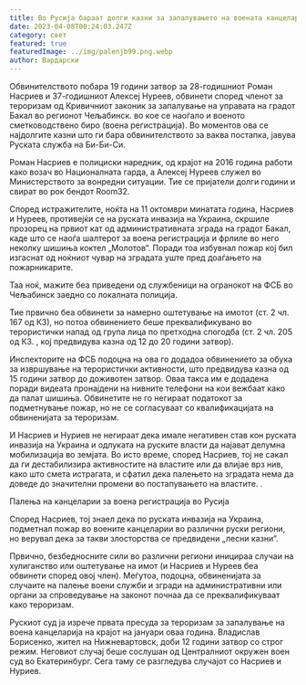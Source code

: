 ```yaml
---
title: Во Русија бараат долги казни за запалувањето на воената канцеларија
date: 2023-04-08T00:24:03.247Z
category: свет
featured: true
featuredImage: ../img/palenjb99.png.webp
author: Вардарски
---
```


Обвинителството побара 19 години затвор за 28-годишниот Роман Насриев и 37-годишниот Алексеј Нуреев, обвинети според членот за тероризам од Кривичниот законик за запалување на управата на градот Бакал во регионот Чељабинск. во кое се наоѓало и военото сметководствено биро (воена регистрација). Во моментов ова се најдолгите казни што ги бара обвинителството за ваква постапка, јавува Руската служба на Би-Би-Си.

Роман Насриев е полициски наредник, од крајот на 2016 година работи како возач во Националната гарда, а Алексеј Нуреев служел во Министерството за вонредни ситуации. Тие се пријатели долги години и свират во рок бендот Room32.

Според истражителите, ноќта на 11 октомври минатата година, Насриев и Нуреев, противејќи се на руската инвазија на Украина, скршиле прозорец на првиот кат од административната зграда на градот Бакал, каде што се наоѓа шалтерот за воена регистрација и фрлиле во него неколку шишиња коктел „Молотов“. Поради тоа избувнал пожар кој бил изгаснат од ноќниот чувар на зградата уште пред доаѓањето на пожарникарите.

Таа ноќ, мажите беа приведени од службеници на огранокот на ФСБ во Чељабинск заедно со локалната полиција.

Тие првично беа обвинети за намерно оштетување на имотот (ст. 2 чл. 167 од КЗ), но потоа обвинението беше преквалификувано во терористички напад од група лица по претходна спогодба (ст. 2 чл. 205 од КЗ. , кој предвидува казна од 12 до 20 години затвор).

Инспекторите на ФСБ подоцна на ова го додадоа обвинението за обука за извршување на терористички активности, што предвидува казна од 15 години затвор до доживотен затвор. Оваа такса им е додадена поради видеата пронајдени на нивните телефони на кои вежбаат како да палат шишиња. Обвинетите не го негираат податокот за подметнување пожар, но не се согласуваат со квалификацијата на обвиненијата за тероризам.

И Насриев и Нуриев не негираат дека имале негативен став кон руската инвазија на Украина и одлуката на руските власти да најават делумна мобилизација во земјата. Во исто време, според Насриев, тој не сакал да ги дестабилизира активностите на властите или да влијае врз нив, како што смета истрагата, и сфатил дека палењето на зградата нема да доведе до значителни промени во постапувањето на властите. .

Палења на канцеларии за воена регистрација во Русија

Според Насриев, тој знаел дека по руската инвазија на Украина, подметнал пожар во воените канцеларии во различни руски региони, но верувал дека за такви злосторства се предвидени „лесни казни“.

Првично, безбедносните сили во различни региони иницираа случаи на хулиганство или оштетување на имот (и Насриев и Нуреев беа обвинети според овој член). Меѓутоа, подоцна, обвиненијата за случаите на палење воени служби и згради на административни или органи за спроведување на законот почнаа да се преквалификуваат како тероризам.

Рускиот суд ја изрече првата пресуда за тероризам за запалување на воена канцеларија на крајот на јануари оваа година. Владислав Борисенко, жител на Нижневартовск, доби 12 години затвор со строг режим. Неговиот случај беше сослушан од Централниот окружен воен суд во Екатеринбург. Сега таму се разгледува случајот со Насриев и Нуриев.
